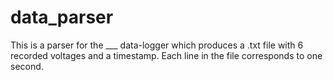 # data_parser

This is a parser for the ___ data-logger which produces a .txt file with 6 recorded voltages and a timestamp. 
Each line in the file corresponds to one second.
